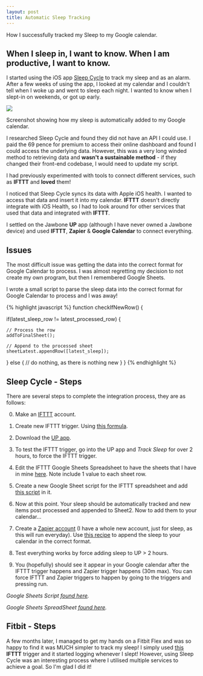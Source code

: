 ```yaml
---
layout: post
title: Automatic Sleep Tracking
---
```


<div class="message">
How I successfully tracked my Sleep to my Google calendar.
</div>

## When I sleep in, I want to know. When I am productive, I want to know.

I started using the iOS app <a href="//www.sleepcycle.com">Sleep Cycle</a> to track my sleep and as an alarm. After a few weeks of using the app, I looked at my calendar and I couldn't tell when I woke up and went to sleep each night. I wanted to know when I slept-in on weekends, or got up early.


<img src="{{ site.baseurl }}/img/sleep-tracking.png">
<p class="img-caption">Screenshot showing how my sleep is automatically added to my Google calendar.</p>


I researched Sleep Cycle and found they did not have an API I could use. I paid the 69 pence for premium to access their online dashboard and found I could access the underlying data. However, this was a very long winded method to retrieving data and **wasn't a sustainable method** - if they changed their front-end codebase, I would need to update my script.

I had previously experimented with tools to connect different services, such as **IFTTT** and **loved** them!

I noticed that Sleep Cycle syncs its data with Apple iOS health. I wanted to access that data and insert it into my calendar.
**IFTTT** doesn't directly integrate with iOS Health, so I had to look around for other services that used that data and integrated with **IFTTT**.

I settled on the Jawbone **UP** app (although I have never owned a Jawbone device) and used **IFTTT**, **Zapier** & **Google Calendar** to connect everything.

## Issues

The most difficult issue was getting the data into the correct format for Google Calendar to process. I was almost regretting my decision to not create my own program, but then I remembered Google Sheets.

I wrote a small script to parse the sleep data into the correct format for Google Calendar to process and I was away!

{% highlight javascript %}
function checkIfNewRow() {

  if(latest_sleep_row != latest_processed_row) {

    // Process the row
    addToFinalSheet();

    // Append to the processed sheet
    sheetLatest.appendRow([latest_sleep]);

  } else {
    // do nothing, as there is nothing new
  }
}
{% endhighlight %}


## Sleep Cycle - Steps

There are several steps to complete the integration process, they are as follows:

0. Make an <a href="//ifttt.com/">IFTTT</a> account.

1. Create new IFTTT trigger. Using <a href="//imgur.com/a/03z28">this formula</a>.

2. Download the <a href="//itunes.apple.com/gb/app/up-by-jawbone-track-health/id916240764?mt=8">UP app</a>.

3. To test the IFTTT trigger, go into the UP app and *Track Sleep* for over 2 hours, to force the IFTTT trigger.

4. Edit the IFTTT Google Sheets Spreadsheet to have the sheets that I have in mine <a href="//docs.google.com/spreadsheets/d/1tfuARmQHR5qr0wrssOXsdXpmAqUdGJQPNkImuVN0CFU/edit?usp=sharing">here</a>. Note include 1 value to each sheet row.

5. Create a new Google Sheet script for the IFTTT spreadsheet and add <a href="//pastebin.com/5gEuMWad">this script</a> in it.

6. Now at this point. Your sleep should be automatically tracked and new items post processed and appended to Sheet2. Now to add them to your calendar...

7. Create a <a href="//zapier.com/">Zapier account</a> (I have a whole new account, just for sleep, as this will run everyday). Use <a href="//imgur.com/a/JNf9l">this recipe</a> to append the sleep to your calendar in the correct format.

8. Test everything works by force adding sleep to UP > 2 hours.

9. You (hopefully) should see it appear in your Google calendar after the IFTTT trigger happens and Zapier trigger happens (30m max). You can force IFTTT and Zapier triggers to happen by going to the triggers and pressing run.

*Google Sheets Script <a href="//pastebin.com/5gEuMWad">found here</a>.*

*Google Sheets SpreadSheet <a href="//docs.google.com/spreadsheets/d/1tfuARmQHR5qr0wrssOXsdXpmAqUdGJQPNkImuVN0CFU/edit?usp=sharing">found here</a>.*


## Fitbit - Steps

A few months later, I managed to get my hands on a Fitbit Flex and was so happy to find it was MUCH simpler to track my sleep!
I simply used <a href="//ifttt.com/recipes/173925-document-your-daily-activity-in-a-google-spreadsheet">this</a> **IFTTT** trigger and it started logging whenever I slept!
However, using Sleep Cycle was an interesting process where I utilised multiple services to achieve a goal. So I'm glad I did it!
